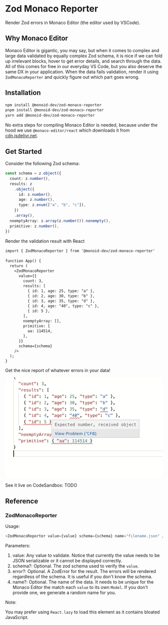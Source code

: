 # Zod Monaco Reporter

Render Zod errors in Monaco Editor (the editor used by VSCode).

## Why Monaco Editor

Monaco Editor is gigantic, you may say, but when it comes to complex and large data validated by equally complex Zod schema, it is nice if we can fold up irrelevant blocks, 
hover to get error details, and search through the data. All of this comes for free in our everyday VS Code, but you also deserve the same DX in your application. When the data fails validation, render it using `ZodMonacoReporter` and quickly figure out which part goes wrong.

## Installation

```bash
npm install @monoid-dev/zod-monaco-reporter
pnpm install @monoid-dev/zod-monaco-reporter
yarn add @monoid-dev/zod-monaco-reporter
```

No extra steps for compiling Monaco Editor is needed, because under the hood we use `@monaco-editor/react` which downloads it from [cdn.jsdelivr.net](https://jsdelivr.com).

## Get Started

Consider the following Zod schema:

```ts
const schema = z.object({
  count: z.number(),
  results: z
    .object({
      id: z.number(),
      age: z.number(),
      type: z.enum(["a", "b", "c"]),
    })
    .array(),
  noemptyArray: z.array(z.number()).nonempty(),
  primitive: z.number(),
})
```

Render the validation result with React

```tsx
import { ZodMonacoReporter } from '@monoid-dev/zod-monaco-reporter'

function App() {
  return (
    <ZodMonacoReporter
      value={{
        count: 3,
        results: [
          { id: 1, age: 25, type: "a" },
          { id: 2, age: 30, type: "b" },
          { id: 3, age: 35, type: "d" },
          { id: 4, age: "40", type: "c" },
          { id: 5 },
        ],
        noemptyArray: [],
        primitive: {
          aa: 114514,
        },
      }}
      schema={schema}
    />
  );
}
```

Get the nice report of whatever errors in your data!

![preview](https://raw.githubusercontent.com/MonoidDev/zod-endec/master/packages/zod-monaco-reporter/docs/preview.jpg)

See it live on CodeSandbox: TODO

## Reference

### ZodMonacoReporter

Usage:

```ts
<ZodMonacoReporter value={value} schema={schema} name="filename.json" />
```

Parameters:

1. value: Any value to validate. Notice that currently the value needs to be JSON serializable or it cannot be displayed correctly.
2. schema?: Optional. The zod schema used to verify the `value`.
3. error?: Optional. A ZodError for the result. The errors will be rendered regardless of the schema. It is useful if you don't know the schema.
4. name?: Optional. The name of the data. It needs to be unique for the Monaco Editor the match each `value` to its own `Model`. If you don't provide one, we generate a random name for you.

Note:

You may prefer using `React.lazy` to load this element as it contains bloated JavaScript.
